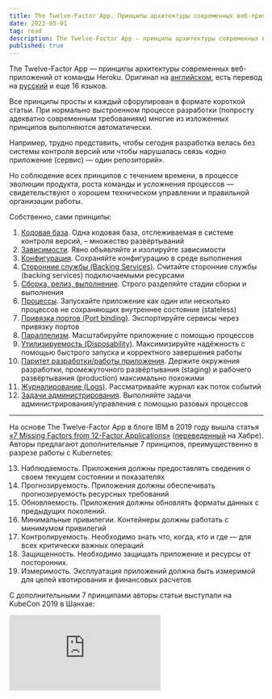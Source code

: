 ```yaml
---
title: The Twelve-Factor App. Принципы архитектуры современных веб-приложений
date: 2022-05-01
tag: read
description: The Twelve-Factor App — принципы архитектуры современных веб-приложений от команды Heroku.
published: true
---
```


The Twelve-Factor App — принципы архитектуры современных веб-приложений от команды Heroku. Оригинал на [английском](https://12factor.net), есть перевод на [русский](https://12factor.net/ru/) и еще 16 языков.

Все принципы просты и каждый сфорулирован в формате короткой статьи. При нормально выстроенном процессе разработки (попросту адекватно современным требованиям) многие из изложенных принципов выполняются автоматически.

Например, трудно представить, чтобы сегодня разработка велась без системы контроля версий или чтобы нарушалась связь «одно приложение (сервис) — один репозиторий».

Но соблюдение всех принципов с течением времени, в процессе эволюции продукта, роста команды и усложнения процессов — свидетельствуют о хорошем техническом управлении и правильной организации работы.

Собственно, сами принципы:

1. [Кодовая база](https://12factor.net/ru/codebase). Одна кодовая база, отслеживаемая в системе контроля версий, – множество развёртываний
1. [Зависимости](https://12factor.net/ru/dependencies). Явно объявляйте и изолируйте зависимости
1. [Конфигурация](Конфигурация). Сохраняйте конфигурацию в среде выполнения
1. [Сторонние службы (Backing Services)](https://12factor.net/ru/backing-services). Считайте сторонние службы (backing services) подключаемыми ресурсами
1. [Сборка, релиз, выполнение](https://12factor.net/ru/build-release-run). Строго разделяйте стадии сборки и выполнения
1. [Процессы](https://12factor.net/ru/processes). Запускайте приложение как один или несколько процессов не сохраняющих внутреннее состояние (stateless)
1. [Привязка портов (Port binding)](https://12factor.net/ru/port-binding). Экспортируйте сервисы через привязку портов
1. [Параллелизм](https://12factor.net/ru/concurrency). Масштабируйте приложение с помощью процессов
1. [Утилизируемость (Disposability)](https://12factor.net/ru/disposability). Максимизируйте надёжность с помощью быстрого запуска и корректного завершения работы
1. [Паритет разработки/работы приложения](https://12factor.net/ru/dev-prod-parity). Держите окружения разработки, промежуточного развёртывания (staging) и рабочего развёртывания (production) максимально похожими
1. [Журналирование (Logs)](https://12factor.net/ru/logs). Рассматривайте журнал как поток событий
1. [Задачи администрирования](https://12factor.net/ru/admin-processes). Выполняйте задачи администрирования/управления с помощью разовых процессов

---

На основе The Twelve-Factor App в блоге IBM в 2019 году вышла статья [«7 Missing Factors from 12-Factor Applications»](https://www.ibm.com/cloud/blog/7-missing-factors-from-12-factor-applications) ([переведенный](https://habr.com/ru/company/flant/blog/460363/) на Хабре). Авторы предлагают дополнительные 7 принципов, преимущественно в разрезе работы с Kubernetes:

13. Наблюдаемость. Приложения должны предоставлять сведения о своем текущем состоянии и показателях
14. Прогнозируемость. Приложения должны обеспечивать прогнозируемость ресурсных требований
15. Обновляемость. Приложения должны обновлять форматы данных с предыдущих поколений.
16. Минимальные привилегии. Контейнеры должны работать с минимумом привилегий
17. Контролируемость. Необходимо знать что, когда, кто и где — для всех критически важных операций
18. Защищенность. Необходимо защищать приложение и ресурсы от посторонних.
19. Измеримость. Эксплуатация приложений должна быть измеримой для целей квотирования и финансовых расчетов

С дополнительными 7 принципами авторы статьи выступали на KubeCon 2019 в Шанхае:

<div class="youtube"><iframe src="https://www.youtube.com/embed/C8GYkEyT8z0" frameborder="0" allowfullscreen></iframe></div>
